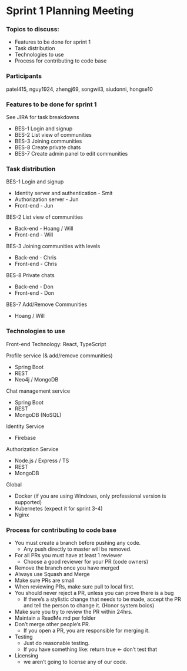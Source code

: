 # Sprint 1 Planning Meeting

### Topics to discuss:
* Features to be done for sprint 1
* Task distribution
* Technologies to use
* Process for contributing to code base


### Participants

patel415, nguy1924, zhengj69, songwil3, siudonni, hongse10


### Features to be done for sprint 1

See JIRA for task breakdowns

* BES-1 Login and signup
* BES-2 List view of communities
* BES-3 Joining communities
* BES-8 Create private chats
* BES-7 Create admin panel to edit communities


### Task distribution

BES-1 Login and signup

* Identity server and authentication - Smit
* Authorization server - Jun
* Front-end - Jun

BES-2 List view of communities

* Back-end - Hoang / Will
* Front-end - Will

BES-3 Joining communities with levels

* Back-end - Chris
* Front-end - Chris

BES-8 Private chats

* Back-end - Don
* Front-end - Don

BES-7 Add/Remove Communities

* Hoang / Will

### Technologies to use

Front-end Technology: React, TypeScript

Profile service (& add/remove communities)
* Spring Boot
* REST
* Neo4j / MongoDB

Chat management service
* Spring Boot
* REST
* MongoDB (NoSQL)

Identity Service
* Firebase

Authorization Service
* Node.js / Express / TS
* REST
* MongoDB

Global
* Docker (if you are using Windows, only professional version is supported)
* Kubernetes (expect it for sprint 3-4)
* Nginx

### Process for contributing to code base
* You must create a branch before pushing any code.
    * Any push directly to master will be removed.
* For all PRs you must have at least 1 reviewer
    * Choose a good reviewer for your PR (code owners)
* Remove the branch once you have merged
* Always use Squash and Merge
* Make sure PRs are small
* When reviewing PRs, make sure pull to local first.
* You should never reject a PR, unless you can prove there is a bug
    * If there’s a stylistic change that needs to be made, accept the PR and tell the person to change it. (Honor system boios)
* Make sure you try to review the PR within 24hrs.
* Maintain a ReadMe.md per folder
* Don’t merge other people’s PR.
    * If you open a PR, you are responsible for merging it.
* Testing
    * Just do reasonable testing.
    * If you have something like: return true <- don’t test that
* Licensing
    * we aren’t going to license any of our code.
